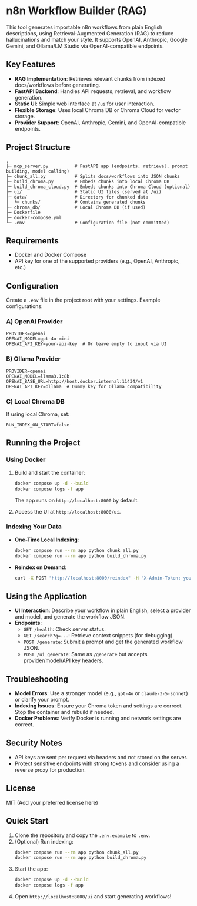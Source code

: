 # n8n Workflow Builder (RAG)

This tool generates importable n8n workflows from plain English descriptions, using Retrieval-Augmented Generation (RAG) to reduce hallucinations and match your style. It supports OpenAI, Anthropic, Google Gemini, and Ollama/LM Studio via OpenAI-compatible endpoints.

## Key Features
- **RAG Implementation**: Retrieves relevant chunks from indexed docs/workflows before generating.
- **FastAPI Backend**: Handles API requests, retrieval, and workflow generation.
- **Static UI**: Simple web interface at `/ui` for user interaction.
- **Flexible Storage**: Uses local Chroma DB or Chroma Cloud for vector storage.
- **Provider Support**: OpenAI, Anthropic, Gemini, and OpenAI-compatible endpoints.

## Project Structure
```
.
├─ mcp_server.py          # FastAPI app (endpoints, retrieval, prompt building, model calling)
├─ chunk_all.py           # Splits docs/workflows into JSON chunks
├─ build_chroma.py        # Embeds chunks into local Chroma DB
├─ build_chroma_cloud.py  # Embeds chunks into Chroma Cloud (optional)
├─ ui/                    # Static UI files (served at /ui)
├─ data/                  # Directory for chunked data
│  └─ chunks/             # Contains generated chunks
├─ chroma_db/             # Local Chroma DB (if used)
├─ Dockerfile
├─ docker-compose.yml
└─ .env                   # Configuration file (not committed)
```

## Requirements
- Docker and Docker Compose
- API key for one of the supported providers (e.g., OpenAI, Anthropic, etc.)

## Configuration
Create a `.env` file in the project root with your settings. Example configurations:

### A) OpenAI Provider
```env
PROVIDER=openai
OPENAI_MODEL=gpt-4o-mini
OPENAI_API_KEY=your-api-key  # Or leave empty to input via UI
```

### B) Ollama Provider
```env
PROVIDER=openai
OPENAI_MODEL=llama3.1:8b
OPENAI_BASE_URL=http://host.docker.internal:11434/v1
OPENAI_API_KEY=ollama  # Dummy key for Ollama compatibility
```

### C) Local Chroma DB
If using local Chroma, set:
```env
RUN_INDEX_ON_START=false
```

## Running the Project
### Using Docker
1. Build and start the container:
   ```bash
   docker compose up -d --build
   docker compose logs -f app
   ```
   The app runs on `http://localhost:8000` by default.

2. Access the UI at `http://localhost:8000/ui`.

### Indexing Your Data
- **One-Time Local Indexing**:
  ```bash
  docker compose run --rm app python chunk_all.py
  docker compose run --rm app python build_chroma.py
  ```

- **Reindex on Demand**:
  ```bash
  curl -X POST "http://localhost:8000/reindex" -H "X-Admin-Token: your-admin-token"
  ```

## Using the Application
- **UI Interaction**: Describe your workflow in plain English, select a provider and model, and generate the workflow JSON.
- **Endpoints**:
  - `GET /health`: Check server status.
  - `GET /search?q=...`: Retrieve context snippets (for debugging).
  - `POST /generate`: Submit a prompt and get the generated workflow JSON.
  - `POST /ui_generate`: Same as `/generate` but accepts provider/model/API key headers.

## Troubleshooting
- **Model Errors**: Use a stronger model (e.g., `gpt-4o` or `claude-3-5-sonnet`) or clarify your prompt.
- **Indexing Issues**: Ensure your Chroma token and settings are correct. Stop the container and rebuild if needed.
- **Docker Problems**: Verify Docker is running and network settings are correct.

## Security Notes
- API keys are sent per request via headers and not stored on the server.
- Protect sensitive endpoints with strong tokens and consider using a reverse proxy for production.

## License
MIT (Add your preferred license here)

## Quick Start
1. Clone the repository and copy the `.env.example` to `.env`.
2. (Optional) Run indexing:
   ```bash
   docker compose run --rm app python chunk_all.py
   docker compose run --rm app python build_chroma.py
   ```
3. Start the app:
   ```bash
   docker compose up -d --build
   docker compose logs -f app
   ```
4. Open `http://localhost:8000/ui` and start generating workflows!